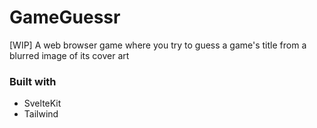 # GameGuessr
[WIP]
A web browser game where you try to guess a game's title from a blurred image of its cover art

### Built with

- SvelteKit
- Tailwind
